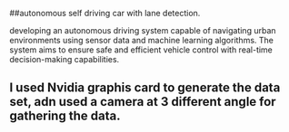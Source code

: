 ##autonomous self driving car with lane detection.

developing an autonomous driving system capable of navigating urban environments using sensor data and machine learning algorithms. The system aims to ensure safe and efficient vehicle control with real-time decision-making capabilities.

## I used Nvidia graphis card to generate the data set, adn used a camera at 3 different angle for gathering the data.
